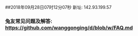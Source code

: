 ##2018年09月28日07时12分07秒 新址: 142.93.199.57
### 兔友常见问题及解答: https://github.com/wanggonging/d/blob/w/FAQ.md
